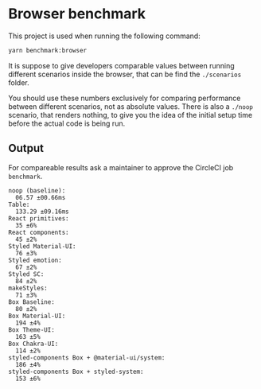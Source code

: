 # Browser benchmark

This project is used when running the following command:

```sh
yarn benchmark:browser
```

It is suppose to give developers comparable values between running different scenarios inside the browser, that can be find the `./scenarios` folder.

You should use these numbers exclusively for comparing performance between different scenarios, not as absolute values. There is also a `./noop` scenario, that renders nothing, to give you the idea of the initial setup time before the actual code is being run.

## Output

For compareable results ask a maintainer to approve the CircleCI job `benchmark`.

```
noop (baseline):
  06.57 ±00.66ms
Table:
  133.29 ±09.16ms
React primitives:
  35 ±6%
React components:
  45 ±2%
Styled Material-UI:
  76 ±3%
Styled emotion:
  67 ±2%
Styled SC:
  84 ±2%
makeStyles:
  71 ±3%
Box Baseline:
  80 ±2%
Box Material-UI:
  194 ±4%
Box Theme-UI:
  163 ±5%
Box Chakra-UI:
  114 ±2%
styled-components Box + @material-ui/system:
  186 ±4%
styled-components Box + styled-system:
  153 ±6%
```
